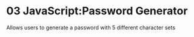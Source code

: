 # 03 JavaScript:Password Generator
Allows users to generate a password with 5 different character sets
